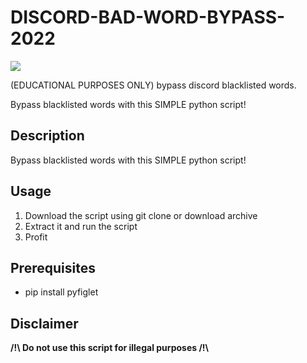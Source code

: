 # DISCORD-BAD-WORD-BYPASS-2022

<img src="https://preview.redd.it/841krdvmenb61.png?auto=webp&s=a04949ed5e86e990f7e591bacd8845bdca641243"/>

(EDUCATIONAL PURPOSES ONLY) bypass discord blacklisted words.

Bypass blacklisted words with this SIMPLE python script!

Description
-----------
Bypass blacklisted words with this SIMPLE python script!

Usage
-----
1. Download the script using git clone or download archive
2. Extract it and run the script
3. Profit

Prerequisites
-------------
* pip install pyfiglet


Disclaimer 
---------------------
<strong> /!\ Do not use this script for illegal purposes /!\ </strong>




